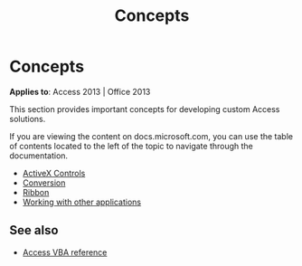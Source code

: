﻿---
title: Concepts
TOCTitle: Concepts
ms:assetid: 4fbb1a86-1cfb-4ba7-b67f-f75d7a31ec9c
ms:mtpsurl: https://msdn.microsoft.com/library/Mt346017(v=office.15)
ms:contentKeyID: 67946324
ms.date: 09/18/2015
mtps_version: v=office.15
---

# Concepts

**Applies to**: Access 2013 | Office 2013

This section provides important concepts for developing custom Access solutions.

If you are viewing the content on docs.microsoft.com, you can use the table of contents located to the left of the topic to navigate through the documentation.

- [ActiveX Controls](access-desktop-database-reference/activex-controls-access.md)
- [Conversion](conversion.md)
- [Ribbon](ribbon.md)
- [Working with other applications](working-with-other-applications-access.md)

## See also

- [Access VBA reference](https://docs.microsoft.com/office/vba/api/overview/access)

